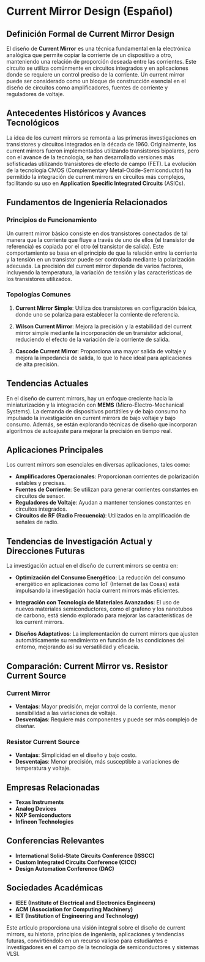 # Current Mirror Design (Español)

## Definición Formal de Current Mirror Design

El diseño de **Current Mirror** es una técnica fundamental en la electrónica analógica que permite copiar la corriente de un dispositivo a otro, manteniendo una relación de proporción deseada entre las corrientes. Este circuito se utiliza comúnmente en circuitos integrados y en aplicaciones donde se requiere un control preciso de la corriente. Un current mirror puede ser considerado como un bloque de construcción esencial en el diseño de circuitos como amplificadores, fuentes de corriente y reguladores de voltaje.

## Antecedentes Históricos y Avances Tecnológicos

La idea de los current mirrors se remonta a las primeras investigaciones en transistores y circuitos integrados en la década de 1960. Originalmente, los current mirrors fueron implementados utilizando transistores bipolares, pero con el avance de la tecnología, se han desarrollado versiones más sofisticadas utilizando transistores de efecto de campo (FET). La evolución de la tecnología CMOS (Complementary Metal-Oxide-Semiconductor) ha permitido la integración de current mirrors en circuitos más complejos, facilitando su uso en **Application Specific Integrated Circuits** (ASICs).

## Fundamentos de Ingeniería Relacionados

### Principios de Funcionamiento

Un current mirror básico consiste en dos transistores conectados de tal manera que la corriente que fluye a través de uno de ellos (el transistor de referencia) es copiada por el otro (el transistor de salida). Este comportamiento se basa en el principio de que la relación entre la corriente y la tensión en un transistor puede ser controlada mediante la polarización adecuada. La precisión del current mirror depende de varios factores, incluyendo la temperatura, la variación de tensión y las características de los transistores utilizados.

### Topologías Comunes

1. **Current Mirror Simple**: Utiliza dos transistores en configuración básica, donde uno se polariza para establecer la corriente de referencia.
  
2. **Wilson Current Mirror**: Mejora la precisión y la estabilidad del current mirror simple mediante la incorporación de un transistor adicional, reduciendo el efecto de la variación de la corriente de salida.

3. **Cascode Current Mirror**: Proporciona una mayor salida de voltaje y mejora la impedancia de salida, lo que lo hace ideal para aplicaciones de alta precisión.

## Tendencias Actuales

En el diseño de current mirrors, hay un enfoque creciente hacia la miniaturización y la integración con **MEMS** (Micro-Electro-Mechanical Systems). La demanda de dispositivos portátiles y de bajo consumo ha impulsado la investigación en current mirrors de bajo voltaje y bajo consumo. Además, se están explorando técnicas de diseño que incorporan algoritmos de autoajuste para mejorar la precisión en tiempo real.

## Aplicaciones Principales

Los current mirrors son esenciales en diversas aplicaciones, tales como:

- **Amplificadores Operacionales**: Proporcionan corrientes de polarización estables y precisas.
- **Fuentes de Corriente**: Se utilizan para generar corrientes constantes en circuitos de sensor.
- **Reguladores de Voltaje**: Ayudan a mantener tensiones constantes en circuitos integrados.
- **Circuitos de RF (Radio Frecuencia)**: Utilizados en la amplificación de señales de radio.

## Tendencias de Investigación Actual y Direcciones Futuras

La investigación actual en el diseño de current mirrors se centra en:

- **Optimización del Consumo Energético**: La reducción del consumo energético en aplicaciones como IoT (Internet de las Cosas) está impulsando la investigación hacia current mirrors más eficientes.
  
- **Integración con Tecnología de Materiales Avanzados**: El uso de nuevos materiales semiconductores, como el grafeno y los nanotubos de carbono, está siendo explorado para mejorar las características de los current mirrors.

- **Diseños Adaptativos**: La implementación de current mirrors que ajusten automáticamente su rendimiento en función de las condiciones del entorno, mejorando así su versatilidad y eficacia.

## Comparación: Current Mirror vs. Resistor Current Source

### Current Mirror

- **Ventajas**: Mayor precisión, mejor control de la corriente, menor sensibilidad a las variaciones de voltaje.
- **Desventajas**: Requiere más componentes y puede ser más complejo de diseñar.

### Resistor Current Source

- **Ventajas**: Simplicidad en el diseño y bajo costo.
- **Desventajas**: Menor precisión, más susceptible a variaciones de temperatura y voltaje.

## Empresas Relacionadas

- **Texas Instruments**
- **Analog Devices**
- **NXP Semiconductors**
- **Infineon Technologies**

## Conferencias Relevantes

- **International Solid-State Circuits Conference (ISSCC)**
- **Custom Integrated Circuits Conference (CICC)**
- **Design Automation Conference (DAC)**

## Sociedades Académicas

- **IEEE (Institute of Electrical and Electronics Engineers)**
- **ACM (Association for Computing Machinery)**
- **IET (Institution of Engineering and Technology)**

Este artículo proporciona una visión integral sobre el diseño de current mirrors, su historia, principios de ingeniería, aplicaciones y tendencias futuras, convirtiéndolo en un recurso valioso para estudiantes e investigadores en el campo de la tecnología de semiconductores y sistemas VLSI.